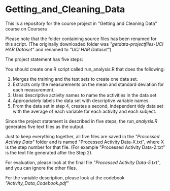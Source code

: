# Getting_and_Cleaning_Data
This is a repository for the course project in "Getting and Cleaning Data" course on Coursera 

Please note that the folder containing source files has been renamed for this script.
(The originally downloaded folder was *"getdata-projectfiles-UCI HAR Dataset"* and renamed to *"UCI HAR Dataset"*)

The project statement has five steps:

You should create one R script called run_analysis.R that does the following:
1. Merges the training and the test sets to create one data set.
2. Extracts only the measurements on the mean and standard deviation for each measurement. 
3. Uses descriptive activity names to name the activities in the data set
4. Appropriately labels the data set with descriptive variable names. 
5. From the data set in step 4, creates a second, independent tidy data set with the average of each variable for each activity and each subject.

Since the project statement is described in five steps, the *run_analysis.R* generates five text files as the output.

Just to keep everything together, all five files are saved in the *"Processed Activity Data"* folder and is named "Processed Activity Data-X.txt", where X is the step number for that file. (For example "Processed Activity Data-2.txt" is the text file generated after the Step 2).

For evaluation, please look at the final file *"Processed Activity Data-5.txt"*, and you can ignore the other files.

For the variable description, please look at the codebook *"Activity_Data_Codebook.pdf"*